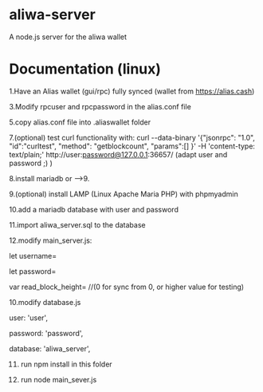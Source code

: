 # aliwa-server
A node.js server for the aliwa wallet

# Documentation (linux)

1.Have an Alias wallet (gui/rpc) fully synced (wallet from https://alias.cash)

3.Modify rpcuser and rpcpassword in the alias.conf file

5.copy alias.conf file into .aliaswallet folder


7.(optional) test curl functionality with: curl --data-binary '{"jsonrpc": "1.0", "id":"curltest", "method": "getblockcount", "params":[] }' -H 'content-type: text/plain;' http://user:password@127.0.0.1:36657/ (adapt user and password ;) )

8.install mariadb or -->9.

9.(optional) install LAMP (Linux Apache Maria PHP) with phpmyadmin

10.add a mariadb database with user and password

11.import aliwa_server.sql to the database

12.modify main_server.js:

  let username= 
  
  let password= 
  
  var read_block_height= //(0 for sync from 0, or higher value for testing)

10.modify database.js

  user: 'user',
  
  password: 'password',
  
  database: 'aliwa_server',

11. run npm install in this folder

12. run node main_sever.js
